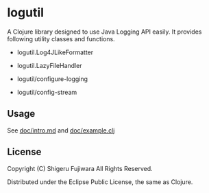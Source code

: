 # logutil

A Clojure library designed to use Java Logging API easily.
It provides following utility classes and functions.

* logutil.Log4JLikeFormatter
* logutil.LazyFileHandler

* logutil/configure-logging
* logutil/config-stream

## Usage

See [doc/intro.md](https://github.com/sgr/logutil/blob/master/doc/intro.md) and [doc/example.clj](https://github.com/sgr/logutil/blob/master/doc/example.clj)

## License

Copyright (C) Shigeru Fujiwara All Rights Reserved.

Distributed under the Eclipse Public License, the same as Clojure.

